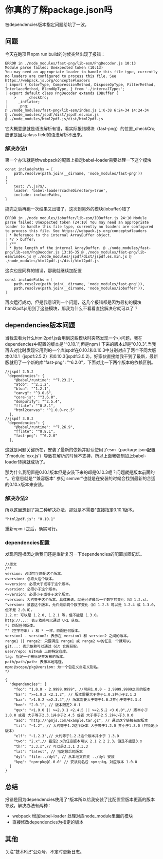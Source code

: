 # 你真的了解package.json吗
被dependencies版本指定问题给坑了一波。

## 问题
今天在跑项目npm run build的时候突然出现了报错：

```
ERROR in ./node_modules/fast-png/lib-esm/PngDecoder.js 10:13
Module parse failed: Unexpected token (10:13)
You may need an appropriate loader to handle this file type, currently no loaders are configured to process this file. See https://webpack.js.org/concepts#loaders
| import { ColorType, CompressionMethod, DisposeOpType, FilterMethod, InterlaceMethod, BlendOpType, } from './internalTypes';
| export default class PngDecoder extends IOBuffer {
    >     _checkCrc;
|     _inflator;
|     _png;
@ ./node_modules/fast-png/lib-esm/index.js 1:0-38 6:24-34 14:24-34
@ ./node_modules/jspdf/dist/jspdf.es.min.js
@ ./node_modules/html2pdf.js/dist/html2pdf.js
```
它大概意思就是语法解析有错，看实际报错模块（fast-png）的位置_checkCrc; 应该是因为class field的语法解析不出来。

### 解决办法1
第一个办法就是给webpack的配置上指定babel-loader需要处理一下这个模块
```
const includePaths = [
    path.resolve(path.join(__dirname, 'node_modules/fast-png'))
]
{
    test: /\.js?$/,
    loader: 'babel-loader?cacheDirectory=true',
    include: includePaths,
}
```
搞完之后再跑一次结果又出错了，这次到另外的模块(iobuffer)错了
```
ERROR in ./node_modules/iobuffer/lib-esm/IOBuffer.js 24:10 Module parse failed: Unexpected token (24:10) You may need an appropriate loader to handle this file type, currently no loaders are configured to process this file. See https://webpack.js.org/concepts#loaders 
| * Reference to the internal ArrayBuffer object. 
| */ > buffer; 
| /** 
| * Byte length of the internal ArrayBuffer. @ ./node_modules/fast-png/lib-esm/PngDecoder.js 13:16-35 @ ./node_modules/fast-png/lib-esm/index.js @ ./node_modules/jspdf/dist/jspdf.es.min.js @ ./node_modules/html2pdf.js/dist/html2pdf.js
```
这次也是同样的错误，那我就继续加配置
```
const includePaths = [
    path.resolve(path.join(__dirname, 'node_modules/fast-png')),
    path.resolve(path.join(__dirname, 'node_modules/iobuffer')),
]
```
再次运行成功，但是我意识到一个问题，这几个报错都是因为最初的模块html2pdf.js用到了这些模块，那我为什么不看看直接解决它就可以了？

## dependencies版本问题
当我去看为什么html2pdf.js会用到这些模块时突然发现一个小问题，我在dependencies中配置的版本是"^0.10.1",但是npm i 下来的版本却是"0.10.3".当我再去对比时发现它用到的一个库jspdf在0.10.1和0.10.3中分别对应了两个不同大版本0.10.1（jspdf:2.5.2）和0.10.3(jspdf:3.0.2)。好家伙直接给我干到了最新，最新版就用了一个新的库"fast-png": "^6.2.0"，下面对比一下两个版本的依赖区别。
```
//jspdf 2.5.2
 "dependencies": {
    "@babel/runtime": "^7.23.2",
    "atob": "^2.1.2",
    "btoa": "^1.2.1",
    "canvg": "^3.0.6",
    "core-js": "^3.6.0",
    "dompurify": "^2.5.4",
    "fflate": "^0.8.1",
    "html2canvas": "^1.0.0-rc.5"
  },
//jspdf 3.0.2
 "dependencies": {
    "@babel/runtime": "^7.26.9",
    "fflate": "^0.8.1",
    "fast-png": "^6.2.0"
  },

```
这就是问题关键所在，安装了最新的依赖并默认使用了esm（package.json配置了module:'xxx.js'）导致在解析的时候不支持，所以上面我强制加上babel-loader转换就成功了。

那为什么我配置是0.10.1版本但是安装下来的却是0.10.3呢？问题就是版本前面的^。它意思就是““兼容版本” 参见 semver”也就是在安装的时候会找到最新的合适的0.10.x版本来安装。

### 解决办法2
所以这里想到了第二种解决办法，那就是不需要^直接指定0.10.1版本。
```
"html2pdf.js": "0.10.1"
```
重新npm i 之后，确实可行。

### dependencies配置
发现问题根因之后我们还是重新复习一下dependencies的配置加固记忆。

```
//原文
/**  
version: 必须完全匹配这个版本。
>version: 必须大这个版本。
>=version: 必须大于或等于这个版本。
<version: 必须小于这个版本。
<=version: 必须小于或等于这个版本。
~version: 大约等于这个版本，具体来说，就是允许最后一个数字的变化（如 1.2.x）。
^version: 兼容这个版本，允许最后两个数字变化（如 1.2.3 可以是 1.2.4 或 1.3.0，但不是 2.0.0）。
1.2.x: 可以是 1.2.0, 1.2.1 等，但不能是 1.3.0。
http://...: 表示依赖可以通过 URL 获取。
*: 匹配任何版本。
""（空字符串）: 和 * 一样，匹配任何版本。
version1 - version2: 表示在 version1 和 version2 之间的版本。
range1 || range2: 只要满足 range1 或 range2 中的任意一个就可以。
git...: 表示依赖可以通过 Git 仓库获取。
user/repo: GitHub 上的特定仓库。
tag: 指定一个被标记并发布的版本。
path/path/path: 表示本地路径。
npm:@scope/pkg@version: 为一个包定义自定义别名。
*/

{
  "dependencies": {
    "foo": "1.0.0 - 2.9999.9999", //可用1.0.0 - 2.9999.9999之间的版本
    "bar": ">=1.0.2 <2.1.2", // 版本需要大于等于1.0.2并小于2.1.2
    "baz": ">1.0.2 <=2.3.4",// 版本需要大于等于1.0.2并小于等于2.3.4
    "boo": "2.0.1", // 版本限定2.0.1
    "qux": "<1.0.0 || >=2.3.1 <2.4.5 || >=2.5.2 <3.0.0",// 版本小于1.0.0 或者 大于等于2.3.1并小于2.4.5 或者 大于等于2.5.2并小于3.0.0
    "asd": "http://npmjs.com/example.tar.gz", // 通过这个链接获取版本
    "til": "~1.2", // 大约等于1.2这个版本 大于等于1.2.0 并小于1.3.0（只锁定小版本）
    "elf": "~1.2.3",// 大约等于1.2.3这个版本并小于 1.3.0
    "two": "2.x",// 指定2.x的任意版本可以 2.1 2.2 2.3，但是不能是3.x
    "thr": "3.3.x",// 可以是3.3.1 3.3.3
    "lat": "latest", // 指定最后的版本
    "dyl": "file:../dyl", // 从本地文件夹 ../dyl 安装
    "kpg": "npm:pkg@1.0.0" // 安装别名包 npm:pkg，对应版本 1.0.0
  }
}
```

## 总结
报错是因为dependencies使用了^版本所以给我安装了比配置里版本更高的版本导致。解决办法有两种：
- webpack 增加babel-loader 处理对应node_module里面的模块
- 直接修改dependencies为指定的版本

## 其他
关注“技术K记”公众号，不定时更新日志。
